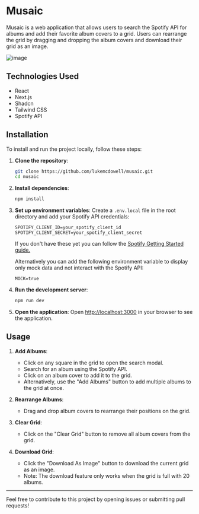 # Musaic

Musaic is a web application that allows users to search the Spotify API for albums and add their favorite album covers to a grid. Users can rearrange the grid by dragging and dropping the album covers and download their grid as an image.

![image](https://github.com/user-attachments/assets/6dd7ed1b-b4c9-4f99-95d4-20e91bd11992)

## Technologies Used

- React
- Next.js
- Shadcn
- Tailwind CSS
- Spotify API

## Installation

To install and run the project locally, follow these steps:

1. **Clone the repository**:

   ```bash
   git clone https://github.com/lukemcdowell/musaic.git
   cd musaic
   ```

2. **Install dependencies**:

   ```bash
   npm install
   ```

3. **Set up environment variables**:
   Create a `.env.local` file in the root directory and add your Spotify API credentials:

   ```
   SPOTIFY_CLIENT_ID=your_spotify_client_id
   SPOTIFY_CLIENT_SECRET=your_spotify_client_secret
   ```

   If you don't have these yet you can follow the [Spotify Getting Started guide.](https://developer.spotify.com/documentation/web-api/tutorials/getting-started#create-an-app)

   Alternatively you can add the following environment variable to display only mock data and not interact with the Spotify API:

   ```
   MOCK=true
   ```

4. **Run the development server**:

   ```bash
   npm run dev
   ```

5. **Open the application**:
   Open [http://localhost:3000](http://localhost:3000) in your browser to see the application.

## Usage

1. **Add Albums**:

   - Click on any square in the grid to open the search modal.
   - Search for an album using the Spotify API.
   - Click on an album cover to add it to the grid.
   - Alternatively, use the "Add Albums" button to add multiple albums to the grid at once.

2. **Rearrange Albums**:

   - Drag and drop album covers to rearrange their positions on the grid.

3. **Clear Grid**:

   - Click on the "Clear Grid" button to remove all album covers from the grid.

4. **Download Grid**:
   - Click the "Download As Image" button to download the current grid as an image.
   - Note: The download feature only works when the grid is full with 20 albums.

---

Feel free to contribute to this project by opening issues or submitting pull requests!
